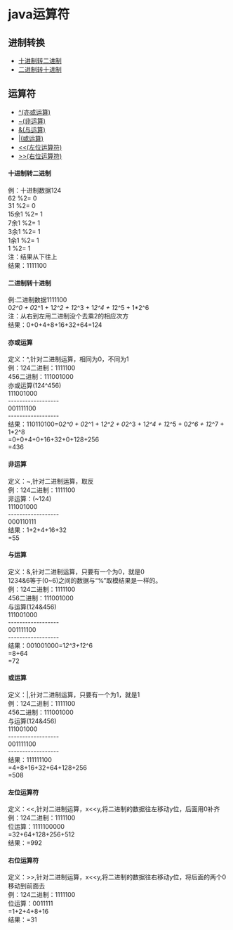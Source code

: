 # java运算符
## 进制转换<br/>
* [十进制转二进制](#十进制转二进制)
* [二进制转十进制](#二进制转十进制)

## 运算符<br/>
* [^(亦或运算)](#亦或运算)
* [~(非运算)](#非运算)
* [&(与运算)](#与运算)
* [|(或运算)](#或运算)
* [<<(左位运算符)](#左位运算符)
* [>>(右位运算符)](#右位运算符)


#### 十进制转二进制
例：十进制数据124 </br>
  62     %2=  0 </br>
  31     %2=  0 </br>
  15余1  %2=  1 </br>
  7余1   %2=  1 </br>
  3余1   %2=  1 </br>
  1余1   %2=  1 </br>
  1      %2=  1 </br>
注：结果从下往上 </br>
结果：1111100 </br>


#### 二进制转十进制
例:二进制数据1111100</br>
0*2^0 + 0*2^1 + 1*2^2 + 1*2^3 + 1*2^4 + 1*2^5 + 1*2^6 </br>
注：从右到左用二进制没个去乘2的相应次方</br>
结果：0+0+4+8+16+32+64=124</br>


#### 亦或运算
定义：^,针对二进制运算，相同为0，不同为1</br>
例：124二进制：1111100</br>
	456二进制：111001000</br>
	亦或运算(124^456)</br>
	111001000</br>
	------------------</br>
	001111100</br>
	------------------</br>
结果：110110100=0*2^0 + 0*2^1 + 1*2^2 + 0*2^3 + 1*2^4 + 1*2^5 + 0*2^6 + 1*2^7 + 1*2^8</br>
	=0+0+4+0+16+32+0+128+256</br>
	=436</br>


#### 非运算
定义：~,针对二进制运算，取反</br>
例：124二进制：1111100</br>
	非运算：(~124)</br>
	111001000</br>
	------------------</br>
	000110111</br>
结果：1+2+4+16+32</br>
	=55</br>


#### 与运算
定义：&,针对二进制运算，只要有一个为0，就是0</br>
1234&6等于(0~6)之间的数据与“%”取模结果是一样的。</br>
例：124二进制：1111100</br>
	456二进制：111001000</br>
	与运算(124&456)</br>
	111001000</br>
	------------------</br>
	001111100</br>
	------------------</br>
结果：001001000=1*2^3+1*2^6</br>
	=8+64</br>
	=72</br>



#### 或运算
定义：|,针对二进制运算，只要有一个为1，就是1</br>
例：124二进制：1111100</br>
	456二进制：111001000</br>
	与运算(124&456)</br>
	111001000</br>
	------------------</br>
	001111100</br>
	------------------</br>
结果：111111100</br>
	=4+8+16+32+64+128+256</br>
	=508</br>


#### 左位运算符
定义：<<,针对二进制运算，x<<y,将二进制的数据往左移动y位，后面用0补齐</br>
例：124二进制：1111100</br>
	位运算：1111100000</br>
	=32+64+128+256+512</br>
结果：=992</br>


#### 右位运算符
定义：>>,针对二进制运算，x<<y,将二进制的数据往右移动y位，将后面的两个0移动到前面去</br>
例：124二进制：1111100</br>
	位运算：0011111</br>
	=1+2+4+8+16</br>
结果：=31</br>
